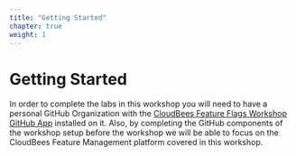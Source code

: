 ```yaml
---
title: "Getting Started"
chapter: true
weight: 1
---
```


# Getting Started

In order to complete the labs in this workshop you will need to have a personal GitHub Organization with the [CloudBees Feature Flags Workshop GitHub App](https://github.com/apps/cloudbees-feature-flags-workshop) installed on it. Also, by completing the GitHub components of the workshop setup before the workshop we will be able to focus on the CloudBees Feature Management platform covered in this workshop.